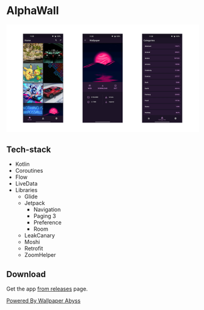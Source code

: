 # AlphaWall

![image](screenshots.png)

## Tech-stack

-   Kotlin
-   Coroutines
-   Flow
-   LiveData
-   Libraries
    -   Glide
    -   Jetpack
        -   Navigation
        -   Paging 3
        -   Preference
        -   Room
    -   LeakCanary
    -   Moshi
    -   Retrofit
    -   ZoomHelper

## Download

Get the app [from releases](https://github.com/Jankku/alphawall/releases) page.

[Powered By Wallpaper Abyss](https://wall.alphacoders.com)

